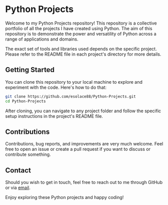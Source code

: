 # Python Projects

Welcome to my Python Projects repository! This repository is a collective portfolio of all the projects I have created using Python. The aim of this repository is to demonstrate the power and versatility of Python across a range of applications and domains.

The exact set of tools and libraries used depends on the specific project. Please refer to the README file in each project's directory for more details.

## Getting Started

You can clone this repository to your local machine to explore and experiment with the code. Here's how to do that:

```bash
git clone https://github.com/esolace88/Python-Projects.git
cd Python-Projects
```

After cloning, you can navigate to any project folder and follow the specific setup instructions in the project's README file.

## Contributions

Contributions, bug reports, and improvements are very much welcome. Feel free to open an issue or create a pull request if you want to discuss or contribute something.

## Contact

Should you wish to get in touch, feel free to reach out to me through GitHub or via [email](mailto:esolace88@gmail.com).

Enjoy exploring these Python projects and happy coding!

